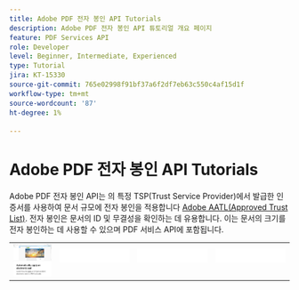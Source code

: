 ```yaml
---
title: Adobe PDF 전자 봉인 API Tutorials
description: Adobe PDF 전자 봉인 API 튜토리얼 개요 페이지
feature: PDF Services API
role: Developer
level: Beginner, Intermediate, Experienced
type: Tutorial
jira: KT-15330
source-git-commit: 765e02998f91bf37a6f2df7eb63c550c4af15d1f
workflow-type: tm+mt
source-wordcount: '87'
ht-degree: 1%

---
```


# Adobe PDF 전자 봉인 API Tutorials

Adobe PDF 전자 봉인 API는 의 특정 TSP(Trust Service Provider)에서 발급한 인증서를 사용하여 문서 규모에 전자 봉인을 적용합니다 [Adobe AATL(Approved Trust List)](https://helpx.adobe.com/acrobat/kb/approved-trust-list1.html). 전자 봉인은 문서의 ID 및 무결성을 확인하는 데 유용합니다. 이는 문서의 크기를 전자 봉인하는 데 사용할 수 있으며 PDF 서비스 API에 포함됩니다.

<table style="table-layout:fixed">
<tr>
 <td>
   <a href="automatically-apply-electronic-seal.md">
      <img alt="전자 봉인 자동 적용" src="assets/automatically-apply-seal.png" />
  </td>
  <td>
    <img alt="스페이서" src="../assets/WhiteBanner_Placeholder.png" />
    <div>
    <br>
  </td>
  <td>
    <img alt="스페이서" src="../assets/WhiteBanner_Placeholder.png" />
    <div>
    <br>
  </td>
  <td>
    <img alt="스페이서" src="../assets/WhiteBanner_Placeholder.png" />
    <div>
    <br>
  </td>
</tr>
</table>
